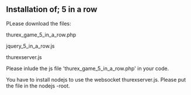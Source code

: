 Installation of; 5 in a row
------------------------------------


PLease download the files:

thurex_game_5_in_a_row.php

jquery_5_in_a_row.js

thurexserver.js

Please inlude the js file 'thurex_game_5_in_a_row.php' in your code.

You have to install nodejs to use the websocket thurexserver.js. Please put the file in the nodejs -root.
